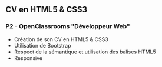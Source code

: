 ## CV en HTML5 & CSS3
### P2 - OpenClassrooms "Développeur Web"
- Création de son CV en HTML5 & CSS3
- Utilisation de Bootstrap
- Respect de la sémantique et utilisation des balises HTML5
- Responsive